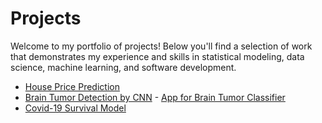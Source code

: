 # Projects

Welcome to my portfolio of projects! Below you'll find a selection of work that demonstrates my experience and skills in statistical modeling, data science, machine learning, and software development.

- [House Price Prediction](https://github.com/ShFANI/shfani.github.io/blob/main/Ames_Regression_GD_NN_Comparison_Updated.ipynb)
- [Brain Tumor Detection by CNN](https://github.com/ShFANI/ShFANI.github.io/blob/main/_brain_tumor_cnn_final.ipynb)
        - [App for Brain Tumor Classifier](https://42fef8323d54f4adb9.gradio.live/)
- [Covid-19 Survival Model](https://github.com/ShFANI/ShFANI.github.io/blob/main/COVID_Survival_Model.ipynb)

  



